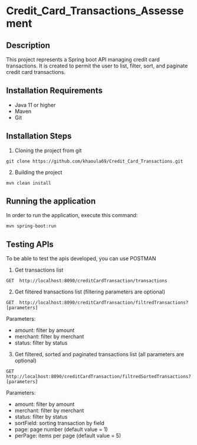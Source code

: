 
# Credit_Card_Transactions_Assessement

## Description
This project represents a Spring boot API managing credit card transactions. It is created to permit the user to list, filter, sort, and paginate credit card transactions.

## Installation Requirements
  * Java 11 or higher
  * Maven
  * Git
## Installation Steps
1) Cloning the project from git
```
git clone https://github.com/khaoula69/Credit_Card_Transactions.git

```
2) Building the project
```
mvn clean install

```
## Running the application 
In order to run the application, execute this command:
```
mvn spring-boot:run

```
## Testing APIs
  To be able to test the apis developed, you can use POSTMAN
  1) Get transactions list
  ```
  GET  http://localhost:8090/creditCardTransaction/transactions

  ```
  2) Get filtered transactions list (filtering parameters are optional)
  ```
  GET  http://localhost:8090/creditCardTransaction/filtredTransactions?[parameters]

  ```
Parameters:
* amount: filter by amount
* merchant: filter by merchant
* status: filter by status

 3) Get filtered, sorted and paginated transactions list (all parameters are optional)
  ```
  GET  http://localhost:8090/creditCardTransaction/filtredSortedTransactions?[parameters]

  ```
Parameters:
* amount: filter by amount
* merchant: filter by merchant
* status: filter by status
* sortField: sorting transaction by field
* page: page number (default value = 1)
* perPage: items per page (default value = 5)
		   
		 




 
	 
